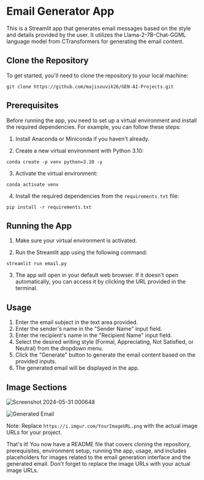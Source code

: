 # Email Generator App

This is a Streamlit app that generates email messages based on the style and details provided by the user. It utilizes the Llama-2-7B-Chat-GGML language model from CTransformers for generating the email content.

## Clone the Repository

To get started, you'll need to clone the repository to your local machine:

```
git clone https://github.com/majisouvik26/GEN-AI-Projects.git
```

## Prerequisites

Before running the app, you need to set up a virtual environment and install the required dependencies. For example, you can follow these steps:

1. Install Anaconda or Miniconda if you haven't already.

2. Create a new virtual environment with Python 3.10:

```
conda create -p venv python=3.10 -y
```

3. Activate the virtual environment:

```
conda activate venv
```

4. Install the required dependencies from the `requirements.txt` file:

```
pip install -r requirements.txt
```

## Running the App

1. Make sure your virtual environment is activated.

2. Run the Streamlit app using the following command:

```
streamlit run email.py
```

3. The app will open in your default web browser. If it doesn't open automatically, you can access it by clicking the URL provided in the terminal.

## Usage

1. Enter the email subject in the text area provided.
2. Enter the sender's name in the "Sender Name" input field.
3. Enter the recipient's name in the "Recipient Name" input field.
4. Select the desired writing style (Formal, Appreciating, Not Satisfied, or Neutral) from the dropdown menu.
5. Click the "Generate" button to generate the email content based on the provided inputs.
6. The generated email will be displayed in the app.

## Image Sections
![Screenshot 2024-05-31 000648](https://github.com/majisouvik26/GEN-AI-Projects/assets/153885959/89498082-353f-4022-99d9-da5c1fd11598)


![Generated Email](https://i.imgur.com/YourImageURL.png)

Note: Replace `https://i.imgur.com/YourImageURL.png` with the actual image URLs for your project.

That's it! You now have a README file that covers cloning the repository, prerequisites, environment setup, running the app, usage, and includes placeholders for images related to the email generation interface and the generated email. Don't forget to replace the image URLs with your actual image URLs.

